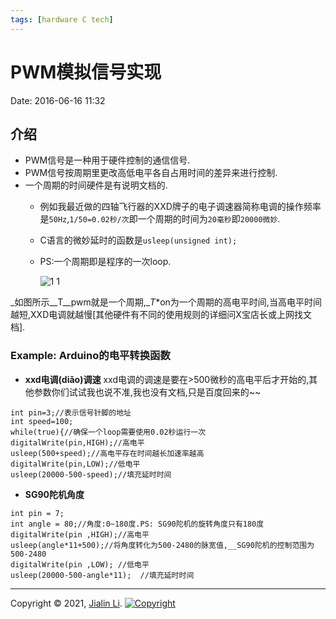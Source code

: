 ```yaml
---
tags: [hardware C tech]
---
```

# PWM模拟信号实现
Date:  2016-06-16 11:32

## 介绍
- PWM信号是一种用于硬件控制的通信信号.
- PWM信号按周期里更改高低电平各自占用时间的差异来进行控制.
- 一个周期的时间硬件是有说明文档的.
  - 例如我最近做的四轴飞行器的XXD牌子的电子调速器简称电调的操作频率是`50Hz`,`1/50=0.02秒/次`即一个周期的时间为`20毫秒`即`20000微妙`. 
  - C语言的微妙延时的函数是`usleep(unsigned int);`
  - PS:一个周期即是程序的一次loop.

    ![1 1](https://cloud.githubusercontent.com/assets/3397225/12373499/d0a7c7fc-bcb5-11e5-95d9-5a8e5ec0c75f.jpg)

_如图所示__T__pwm就是一个周期,__T_*on为一个周期的高电平时间,当高电平时间越短,XXD电调就越慢[其他硬件有不同的使用规则的详细问X宝店长或上网找文档].


### Example: Arduino的电平转换函数
- **xxd电调(diǎo)调速**
		xxd电调的调速是要在>500微秒的高电平后才开始的,其他参数你们试试我也说不准,我也没有文档,只是百度回来的~~

```
int pin=3;//表示信号针脚的地址
int speed=100;
while(true){//确保一个loop需要使用0.02秒运行一次
digitalWrite(pin,HIGH);//高电平
usleep(500+speed);//高电平存在时间越长加速率越高
digitalWrite(pin,LOW);//低电平
usleep(20000-500-speed);//填充延时时间
```
-  **SG90陀机角度**
 
  ```
  int pin = 7; 
  int angle = 80;//角度:0~180度.PS: SG90陀机的旋转角度只有180度
  digitalWrite(pin ,HIGH);//高电平
  usleep(angle*11+500);//将角度转化为500-2480的脉宽值,__SG90陀机的控制范围为500-2480
  digitalWrite(pin ,LOW); //低电平
  usleep(20000-500-angle*11);  //填充延时时间
  ```




---
Copyright © 2021, [Jialin Li](https://github.com/keyskull).  [![Copyright](https://i.creativecommons.org/l/by-nc/4.0/80x15.png)](/LICENSE)